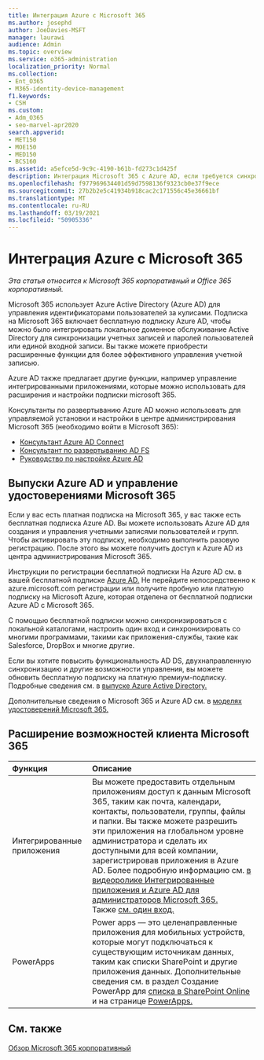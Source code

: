 ```yaml
---
title: Интеграция Azure с Microsoft 365
ms.author: josephd
author: JoeDavies-MSFT
manager: laurawi
audience: Admin
ms.topic: overview
ms.service: o365-administration
localization_priority: Normal
ms.collection:
- Ent_O365
- M365-identity-device-management
f1.keywords:
- CSH
ms.custom:
- Adm_O365
- seo-marvel-apr2020
search.appverid:
- MET150
- MOE150
- MED150
- BCS160
ms.assetid: a5efce5d-9c9c-4190-b61b-fd273c1d425f
description: Интеграция Microsoft 365 с Azure AD, если требуется синхронизация паролей или один вход с локальной средой.
ms.openlocfilehash: f977969634401d59d7598136f9323cb0e37f9ece
ms.sourcegitcommit: 27b2b2e5c41934b918cac2c171556c45e36661bf
ms.translationtype: MT
ms.contentlocale: ru-RU
ms.lasthandoff: 03/19/2021
ms.locfileid: "50905336"
---
```

# <a name="azure-integration-with-microsoft-365"></a>Интеграция Azure с Microsoft 365

*Эта статья относится к Microsoft 365 корпоративный и Office 365 корпоративный.*

Microsoft 365 использует Azure Active Directory (Azure AD) для управления идентификаторами пользователей за кулисами. Подписка на Microsoft 365 включает бесплатную подписку Azure AD, чтобы можно было интегрировать локальное доменное обслуживание Active Directory для синхронизации учетных записей и паролей пользователей или единой входной записи. Вы также можете приобрести расширенные функции для более эффективного управления учетной записью.
  
Azure AD также предлагает другие функции, например управление интегрированными приложениями, которые можно использовать для расширения и настройки подписки microsoft 365.
  
Консультанты по развертыванию Azure AD можно использовать для управляемой установки и настройки в центре администрирования Microsoft 365 (необходимо войти в Microsoft 365):

 - [Консультант Azure AD Connect](https://aka.ms/aadconnectpwsync)
 - [Консультант по развертыванию AD FS](https://aka.ms/adfsguidance)
 - [Руководство по настройке Azure AD](https://aka.ms/aadpguidance)
  
## <a name="azure-ad-editions-and-microsoft-365-identity-management"></a>Выпуски Azure AD и управление удостоверениями Microsoft 365

Если у вас есть платная подписка на Microsoft 365, у вас также есть бесплатная подписка Azure AD. Вы можете использовать Azure AD для создания и управления учетными записями пользователей и групп. Чтобы активировать эту подписку, необходимо выполнить разовую регистрацию. После этого вы можете получить доступ к Azure AD из центра администрирования Microsoft 365. 

Инструкции по регистрации бесплатной подписки На Azure AD см. в вашей бесплатной подписке [Azure AD.](../compliance/use-your-free-azure-ad-subscription-in-office-365.md) Не перейдите непосредственно к azure.microsoft.com регистрации или получите пробную или платную подписку на Microsoft Azure, которая отделена от бесплатной подписки Azure AD с Microsoft 365. 
  
С помощью бесплатной подписки можно синхронизироваться с локальной каталогами, настроить один вход и синхронизировать со многими программами, такими как приложения-службы, такие как Salesforce, DropBox и многие другие.
  
Если вы хотите повысить функциональность AD DS, двухнаправленную синхронизацию и другие возможности управления, вы можете обновить бесплатную подписку на платную премиум-подписку. Подробные сведения см. в [выпуске Azure Active Directory.](https://azure.microsoft.com/pricing/details/active-directory/)
  
Дополнительные сведения о Microsoft 365 и Azure AD см. в [моделях удостоверений Microsoft 365.](about-microsoft-365-identity.md)
  
## <a name="extend-the-capabilities-of-your-microsoft-365-tenant"></a>Расширение возможностей клиента Microsoft 365

|**Функция**|**Описание**|
|:-----|:-----|
|Интегрированные приложения  <br/> |Вы можете предоставить отдельным приложениям доступ к данным Microsoft 365, таким как почта, календари, контакты, пользователи, группы, файлы и папки. Вы также можете разрешить эти приложения на глобальном уровне администратора и сделать их доступными для всей компании, зарегистрировав приложения в Azure AD. Более подробную информацию см. [в видеоролике Интегрированные приложения и Azure AD для администраторов Microsoft 365.](integrated-apps-and-azure-ads.md)  <br/> Также [см. один вход.](/azure/active-directory/manage-apps/what-is-single-sign-on)  <br/> |
|PowerApps  <br/> | Power apps — это целенаправленные приложения для мобильных устройств, которые могут подключаться к существующим источникам данных, таким как списки SharePoint и другие приложения данных. Дополнительные сведения см. в раздел Создание PowerApp для [списка в SharePoint Online](https://support.office.com/article/9338b2d2-67ac-4b81-8e67-97da27e5e9ab) и на странице [PowerApps.](https://powerapps.microsoft.com/)  <br/> |
   
## <a name="see-also"></a>См. также

[Обзор Microsoft 365 корпоративный](microsoft-365-overview.md)